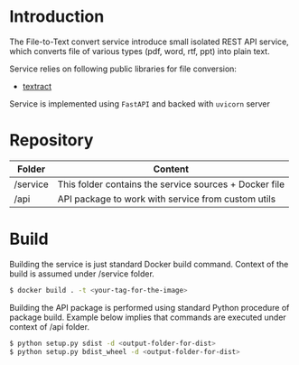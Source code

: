 # Introduction 
The File-to-Text convert service introduce small isolated REST API service,
which converts file of various types (pdf, word, rtf, ppt) into plain text.

Service relies on following public libraries for file conversion:

- [textract](https://textract.readthedocs.io/en/stable/)

Service is implemented using `FastAPI` and backed with `uvicorn` server

# Repository

| Folder    | Content                                                |
|-----------|--------------------------------------------------------|
| /service  | This folder contains the service sources + Docker file |
| /api      | API package to work with service from custom utils     |

# Build

Building the service is just standard Docker build command.
Context of the build is assumed under /service folder.

```bash
$ docker build . -t <your-tag-for-the-image>
```

Building the API package is performed using standard Python procedure of package build.
Example below implies that commands are executed under context of /api folder.

```bash
$ python setup.py sdist -d <output-folder-for-dist>
$ python setup.py bdist_wheel -d <output-folder-for-dist>
```